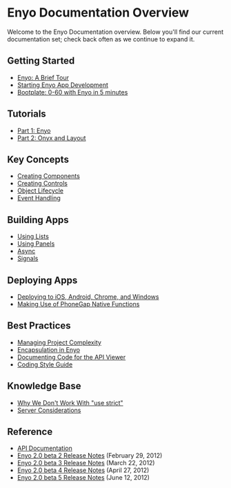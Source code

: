 # Enyo Documentation Overview

Welcome to the Enyo Documentation overview.  Below you'll find our current documentation set; check back often as we continue to expand it.

## Getting Started

* [Enyo: A Brief Tour](https://github.com/enyojs/enyo/wiki/Enyo-Tour)
* [Starting Enyo App Development](https://github.com/enyojs/enyo/wiki/Getting-Started)
* [Bootplate: 0-60 with Enyo in 5 minutes](https://github.com/enyojs/enyo/wiki/Bootplate)

## Tutorials

* [Part 1: Enyo](https://github.com/enyojs/enyo/wiki/Tutorial)
* [Part 2: Onyx and Layout](https://github.com/enyojs/enyo/wiki/Tutorial-2)

## Key Concepts

* [Creating Components](https://github.com/enyojs/enyo/wiki/Creating-Components)
* [Creating Controls](https://github.com/enyojs/enyo/wiki/Creating-Controls)
* [Object Lifecycle](https://github.com/enyojs/enyo/wiki/Object-Lifecycle)
* [Event Handling](https://github.com/enyojs/enyo/wiki/Event-Handling)

## Building Apps

* [Using Lists](https://github.com/enyojs/enyo/wiki/Lists)
* [Using Panels](https://github.com/enyojs/enyo/wiki/Panels)
* [Async](https://github.com/enyojs/enyo/wiki/Async)
* [Signals](https://github.com/enyojs/enyo/wiki/Signals)

## Deploying Apps

* [Deploying to iOS, Android, Chrome, and Windows](https://github.com/enyojs/enyo/wiki/Platform-Specific-Deployment)
* [Making Use of PhoneGap Native Functions](https://github.com/enyojs/enyo/wiki/PhoneGap-Native-Functions)

## Best Practices

* [Managing Project Complexity](https://github.com/enyojs/enyo/wiki/Managing-Your-Project)
* [Encapsulation in Enyo](https://github.com/enyojs/enyo/wiki/Encapsulation-in-Enyo)
* [Documenting Code for the API Viewer](https://github.com/enyojs/enyo/wiki/Documenting)
* [Coding Style Guide](https://github.com/enyojs/enyo/wiki/Style-Guide)

## Knowledge Base
* [Why We Don't Work With "use strict"](https://github.com/enyojs/enyo/wiki/Enyo-and-Use-Strict)
* [Server Considerations](https://github.com/enyojs/enyo/wiki/Server-Considerations)

## Reference

* [API Documentation](http://enyojs.com/api/)
* [Enyo 2.0 beta 2 Release Notes](https://github.com/enyojs/enyo/wiki/Enyo-2.0b2-Release-Notes) (February 29, 2012)
* [Enyo 2.0 beta 3 Release Notes](https://github.com/enyojs/enyo/wiki/Enyo-2.0b3-Release-Notes) (March 22, 2012)
* [Enyo 2.0 beta 4 Release Notes](https://github.com/enyojs/enyo/wiki/Enyo-2.0b4-Release-Notes) (April 27, 2012)
* [Enyo 2.0 beta 5 Release Notes](https://github.com/enyojs/enyo/wiki/Enyo-2.0b5-Release-Notes) (June 12, 2012)

